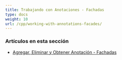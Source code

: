 ```yaml
---
title: Trabajando con Anotaciones - Fachadas
type: docs
weight: 10
url: /cpp/working-with-annotations-facades/
---
```


### **Artículos en esta sección**

- [Agregar, Eliminar y Obtener Anotación - Fachadas](/pdf/cpp/add-delete-and-get-annotation-facades/)